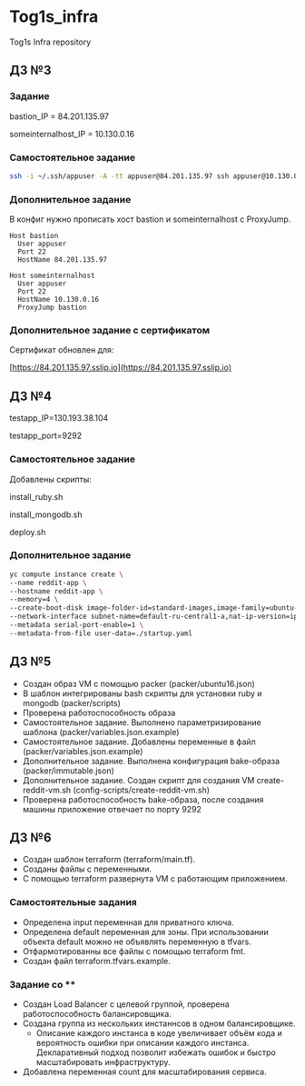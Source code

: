 # Tog1s_infra
Tog1s Infra repository

## ДЗ №3

### Задание

bastion_IP = 84.201.135.97

someinternalhost_IP = 10.130.0.16

### Самостоятельное задание

```bash
ssh -i ~/.ssh/appuser -A -tt appuser@84.201.135.97 ssh appuser@10.130.0.16
```

### Дополнительное задание

В конфиг нужно прописать хост bastion и someinternalhost с ProxyJump.

```
Host bastion
  User appuser
  Port 22
  HostName 84.201.135.97

Host someinternalhost
  User appuser
  Port 22
  HostName 10.130.0.16
  ProxyJump bastion
```

### Дополнительное задание с сертификатом

Сертификат обновлен для:

[https://84.201.135.97.sslip.io](https://84.201.135.97.sslip.io)

## ДЗ №4

testapp_IP=130.193.38.104

testapp_port=9292

### Самостоятельное задание

Добавлены скрипты:

install_ruby.sh

install_mongodb.sh

deploy.sh

### Дополнительное задание

```bash
yc compute instance create \
--name reddit-app \
--hostname reddit-app \
--memory=4 \
--create-boot-disk image-folder-id=standard-images,image-family=ubuntu-1604-lts,size=10GB \
--network-interface subnet-name=default-ru-central1-a,nat-ip-version=ipv4 \
--metadata serial-port-enable=1 \
--metadata-from-file user-data=./startup.yaml
```

## ДЗ №5

- Создан образ VM с помощью packer (packer/ubuntu16.json)
- В шаблон интегрированы bash скрипты для установки ruby и mongodb (packer/scripts)
- Проверена работоспособность образа
- Самостоятельное задание. Выполнено параметризирование шаблона (packer/variables.json.example)
- Самостоятельное задание. Добавлены переменные в файл (packer/variables.json.example)
- Дополнительное задание. Выполнена конфигурация bake-образа (packer/immutable.json)
- Дополнительное задание. Создан скрипт для создания VM create-reddit-vm.sh (config-scripts/create-reddit-vm.sh)
- Проверена работоспособность bake-образа, после создания машины приложение отвечает по порту 9292

## ДЗ №6

- Создан шаблон terraform (terraform/main.tf).
- Созданы файлы с переменными.
- С помощью terraform развернута VM с работающим приложением.

### Самостоятельные задания

- Определена input переменная для приватного ключа.
- Определена default переменная для зоны. При использовании объекта default можно не объявлять переменную в tfvars.
- Отфармотированны все файлы с помощью terraform fmt.
- Создан файл terraform.tfvars.example.

### Задание со **

- Создан Load Balancer с целевой группой, проверена работоспособность балансировщика.
- Создана группа из нескольких инстаннсов в одном балансировщике.
  - Описание каждого инстанса в коде увеличивает объём кода и вероятность ошибки при описании каждого инстанса. Декларативный подход позволит избежать ошибок и быстро масштабировать инфраструктуру.
- Добавлена переменная count для масштабирования сервиса.
